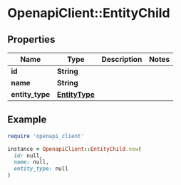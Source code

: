 # OpenapiClient::EntityChild

## Properties

| Name | Type | Description | Notes |
| ---- | ---- | ----------- | ----- |
| **id** | **String** |  |  |
| **name** | **String** |  |  |
| **entity_type** | [**EntityType**](EntityType.md) |  |  |

## Example

```ruby
require 'openapi_client'

instance = OpenapiClient::EntityChild.new(
  id: null,
  name: null,
  entity_type: null
)
```

